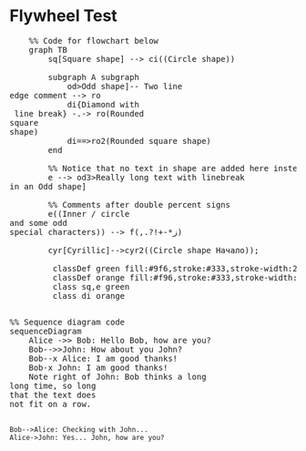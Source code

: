 # Flywheel Test

<style>
    .mermaid {
        white-space: pre;
        font-family: monospace;
        width: 100%;
        max-width: 100%;
    }
</style>

<script type="module">
    import mermaid from 'https://cdn.jsdelivr.net/npm/mermaid/dist/mermaid.esm.min.mjs';
</script>

<script>
    mermaid.initialize({
        startOnLoad: true,
        flowchart: {
            useMaxWidth: true,
        },
        theme: 'default'
    });
</script>

<!-- use the space below to define your chart -->
<pre class="mermaid">
    %% Code for flowchart below
    graph TB
        sq[Square shape] --> ci((Circle shape))

        subgraph A subgraph
            od>Odd shape]-- Two line<br>edge comment --> ro
            di{Diamond with <br/> line break} -.-> ro(Rounded<br>square<br>shape)
            di==>ro2(Rounded square shape)
        end

        %% Notice that no text in shape are added here instead that is appended further down
        e --> od3>Really long text with linebreak<br>in an Odd shape]

        %% Comments after double percent signs
        e((Inner / circle<br>and some odd <br>special characters)) --> f(,.?!+-*ز)

        cyr[Cyrillic]-->cyr2((Circle shape Начало));

         classDef green fill:#9f6,stroke:#333,stroke-width:2px;
         classDef orange fill:#f96,stroke:#333,stroke-width:4px;
         class sq,e green
         class di orange
</pre>

<div class="mermaid">
%% Sequence diagram code
sequenceDiagram
    Alice ->> Bob: Hello Bob, how are you?
    Bob-->>John: How about you John?
    Bob--x Alice: I am good thanks!
    Bob-x John: I am good thanks!
    Note right of John: Bob thinks a long<br/>long time, so long<br/>that the text does<br/>not fit on a row.

    Bob-->Alice: Checking with John...
    Alice->John: Yes... John, how are you?
</div>

<div id="katex1"></div>
<div id="katex2"></div>
  
<div class="mermaid">
  
 
</div>



<div class="mermaid"></div>


<!-- mermaid output below -->
<div class="mermaid" id="mermaidChart0">
    <svg>
        Chart ends up here
    </svg>
</div>
  
